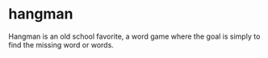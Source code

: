# hangman
Hangman is an old school favorite, a word game where the goal is simply to find the missing word or words. 

